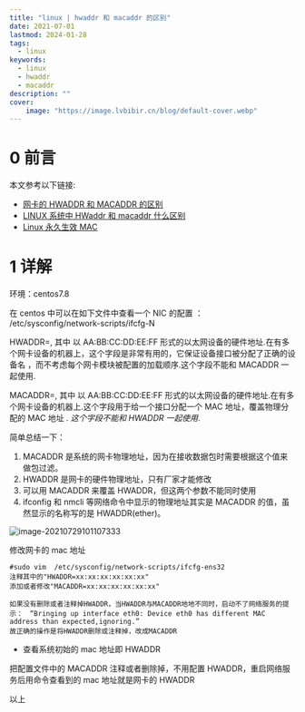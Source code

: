 ```yaml
---
title: "linux | hwaddr 和 macaddr 的区别" 
date: 2021-07-01
lastmod: 2024-01-28
tags:
  - linux
keywords:
  - linux
  - hwaddr
  - macaddr
description: "" 
cover:
    image: "https://image.lvbibir.cn/blog/default-cover.webp" 
---
```


# 0 前言

本文参考以下链接:

- [网卡的 HWADDR 和 MACADDR 的区别](https://blog.csdn.net/rikeyone/article/details/108406865)
- [LINUX 系统中 HWaddr 和 macaddr 什么区别](https://zhidao.baidu.com/question/505133906.html)
- [Linux 永久生效 MAC](https://blog.csdn.net/caize340724/article/details/100958968)

# 1 详解

环境：centos7.8

在 centos 中可以在如下文件中查看一个 NIC 的配置 ： /etc/sysconfig/network-scripts/ifcfg-N

HWADDR=, 其中 以 AA:BB:CC:DD:EE:FF 形式的以太网设备的硬件地址.在有多个网卡设备的机器上，这个字段是非常有用的，它保证设备接口被分配了正确的设备名 ，而不考虑每个网卡模块被配置的加载顺序.这个字段不能和 MACADDR 一起使用.

MACADDR=, 其中 以 AA:BB:CC:DD:EE:FF 形式的以太网设备的硬件地址.在有多个网卡设备的机器上.这个字段用于给一个接口分配一个 MAC 地址，覆盖物理分配的 MAC 地址 . *这个字段不能和 HWADDR 一起使用*.

简单总结一下：

1. MACADDR 是系统的网卡物理地址，因为在接收数据包时需要根据这个值来做包过滤。
2. HWADDR 是网卡的硬件物理地址，只有厂家才能修改
3. 可以用 MACADDR 来覆盖 HWADDR，但这两个参数不能同时使用
4. ifconfig 和 nmcli 等网络命令中显示的物理地址其实是 MACADDR 的值，虽然显示的名称写的是 HWADDR(ether)。

![image-20210729101107333](https://image.lvbibir.cn/blog/image-20210729101107333.png)

修改网卡的 mac 地址

```plaintext
#sudo vim  /etc/sysconfig/network-scripts/ifcfg-ens32
注释其中的"HWADDR=xx:xx:xx:xx:xx:xx"
添加或者修改"MACADDR=xx:xx:xx:xx:xx:xx"
 
如果没有删除或者注释掉HWADDR，当HWADDR与MACADDR地地不同时，启动不了网络服务的提示：　“Bringing up interface eth0: Device eth0 has different MAC address than expected,ignoring.”
故正确的操作是将HWADDR删除或注释掉，改成MACADDR
```

- 查看系统初始的 mac 地址即 HWADDR

把配置文件中的 MACADDR 注释或者删除掉，不用配置 HWADDR，重启网络服务后用命令查看到的 mac 地址就是网卡的 HWADDR

以上

